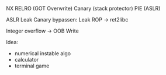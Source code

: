 NX
RELRO (GOT Overwrite)
Canary (stack protector)
PIE (ASLR)



ASLR Leak
Canary bypassen: Leak
ROP -> ret2libc

Integer overflow -> OOB Write


Idea:
 - numerical instable algo
 - calculator
 - terminal game
